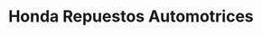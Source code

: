---
title: "Honda Repuestos Automotrices"
url: /quito/honda-repuestos-automotrices/
shop: Autowerkstatt
---